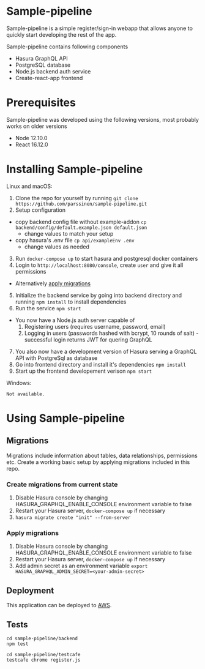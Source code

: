 # Sample-pipeline

Sample-pipeline is a simple register/sign-in webapp that allows anyone to quickly start developing the rest of the app.

Sample-pipeline contains following components
* Hasura GraphQL API
* PostgreSQL database
* Node.js backend auth service
* Create-react-app frontend

# Prerequisites

Sample-pipeline was developed using the following versions, most probably works on older versions
* Node 12.10.0
* React 16.12.0

# Installing Sample-pipeline

Linux and macOS:

1. Clone the repo for yourself by running `git clone https://github.com/parssinen/sample-pipeline.git`
2. Setup configuration
  - copy backend config file without example-addon `cp backend/config/default.example.json default.json`
    - change values to match your setup
  - copy hasura's .env file `cp api/exampleEnv .env`
    - change values as needed
3. Run `docker-compose up` to start hasura and postgresql docker containers
4. Login to `http://localhost:8080/console`, create `user` and give it all permissions
  - Alternatively [apply migrations](##Migrations)
5. Initialize the backend service by going into backend directory and running `npm install` to install dependencies
6. Run the service `npm start`
  - You now have a Node.js auth server capable of
    1. Registering users (requires username, password, email)
    2. Logging in users (passwords hashed with bcrypt, 10 rounds of salt) - successful login returns JWT for quering GraphQL
7. You also now have a development version of Hasura serving a GraphQL API with PostgreSql as database
8. Go into frontend directory and install it's dependencies `npm install`
9. Start up the frontend developement verison `npm start`



Windows:
```
Not available.
```
# Using Sample-pipeline


## Migrations

Migrations include information about tables, data relationships, permissions etc.
Create a working basic setup by applying migrations included in this repo.

### Create migrations from current state

1. Disable Hasura console by changing HASURA_GRAPHQL_ENABLE_CONSOLE environment variable to false
2. Restart your Hasura server, `docker-compose up` if necessary
3. `hasura migrate create "init" --from-server`

### Apply migrations

1. Disable Hasura console by changing HASURA_GRAPHQL_ENABLE_CONSOLE environment variable to false
2. Restart your Hasura server, `docker-compose up` if necessary
3. Add admin secret as an environment variable `export HASURA_GRAPHQL_ADMIN_SECRET=<your-admin-secret>`


## Deployment

This application can be deployed to [AWS](AWS.md).

## Tests

```
cd sample-pipeline/backend
npm test

cd sample-pipeline/testcafe
testcafe chrome register.js
```
